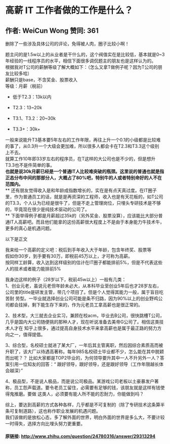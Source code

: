 # 高薪 IT 工作者做的工作是什么？
## 作者: WeiCun Wong  赞同: 361
删除了一些涉及具体公司的评论，免得被人肉，圈子比较小啊！  
<!--补充 start -->  
题主问的是1.5w以上的从业者是干什么的，这个阀值实在是比较低，基本就是0~3年经验的一线程序员的水平，相信下面很多调侃题主的朋友也是这样认为的。  
根据我对T公司的薪酬等级了解大概如下：（怎么又拿T做例子呢？因为T公司的朋友比较多哈）  
薪酬只是base，不含奖金、股票收入  
等级：月薪（税前）  

  * 低于T2.3：13k以内   

  * T2.3：13~20k   

  * T3.1、T3.2：20~30k   

  * T3.3+：30k+   

一般来说能升T3基本要5年左右的工作年限，再往上升一个0.1的小级都是比较难的事了，从0.3升一个大级会更加难，所以很多人都会卡在T2.3和T3.3这个级别
上不去。  
就算工作10年即33岁左右的程序员，在T这样的大公司也是不少的，但是想升T3.3也不是件简单的事。  
**也就是说30k月薪已经是一个普通IT人比较难突破的瓶颈。这里说的普通也就是指正态分布中间的那部分人，大概占了80%吧，特别牛的人或者特别命好的人不在范围内。**   
** 还有朋友觉得收入是和年龄成指数增长的，实在是有点天真过度。在IT圈子里，作为普通员工的话，就是是再资深的工程师，收入也是有天花板的，如T公司的T3.3，个人认为已经是很牛了，但是不走上管理岗位，只埋头专研技术是不够的，毕竟现在很少是纯技术驱动的公司了。   
** 下面举得例子都是月薪超过35k的（另外奖金、股票没算），应该能比大部分普通IT人高薪吧。而且他们能拿的这份高薪很大程度上不是由于本身能力牛技术牛，更多的真心是机遇问题。   
<!--补充 end -->  
  
以下是正文  
  
  
  
我来给一个高薪的定义吧：税后到手年收入大于年龄，包含年终奖、股票等  
假如你30岁，到手要有30万，即税前45万以上，才可称为高薪。  
按同样工龄算，收入达到这样级别的估计在IT圈子都能排前5%，但是不代表这些人的技术或者能力能排前5%  
  
我身边这样的例子（28岁以下，税前45w以上）一般有几类：  
1、创业元老，虽说元老但年龄未必大，从本科毕业至创业5年后也才28岁左右，公司里的title是研发主管，带几个项目了。但是个人觉得其能力一般，属于盲目吃苦耐
劳型。一毕业就选择创业公司可能是条不归路，因为90%以上的创业野鸡公司都会挂掉，剩下能生存下来的，作为元老员工拿高薪也是很正常的。  
  
2、技术型，大三就去企业实习，兼顾在校acm，毕业去B公司，很快跳槽T公司，几乎是国内大公司随便挑的那种人才，现在听说准备去美帝G公司了。相信这类技术人才在
知乎上很多，通过提高自身技术水平来拿高薪也是属于最正路的努力方向之一，值得提倡。  
  
3、综合型，名校硕士就进了某大厂，一年后其主管离职，然后因综合素质高而被升职了，该大厂以待遇高著称。每年985名校硕士毕业都不少，怎么能在其中脱颖而出呢？？
比如大家都是TOP2毕业的，为何领导要升其中一人不升另外一人？答案引用一位知友的回答：“ 跟好领导，跟好领导，还是跟好领导（工作年限越长体会越深）”  
  
4、极品型，不是说人极品，而是说公司极品。某游戏公司老板以土豪暴发户著称，员工怨声载道。要令老员工留住，必需要有足够的钱，该朋友就是这样有钱使得鬼推磨。要做
这类人，必须要有能人所不能的忍耐力，你能做到吗？  
  
综上，要达到高薪的方式各种各样，几乎都是不可复制的（除了专研技术这条算半条可复制道路），这也称作职业发展的机遇问题。  
我们该做的是放松心态，多了解外面的世界，明白外面的世界是多么大，不要计较一时得失，选择方向比埋头努力更重要。

#### 原链接: http://www.zhihu.com/question/24780316/answer/29313294
